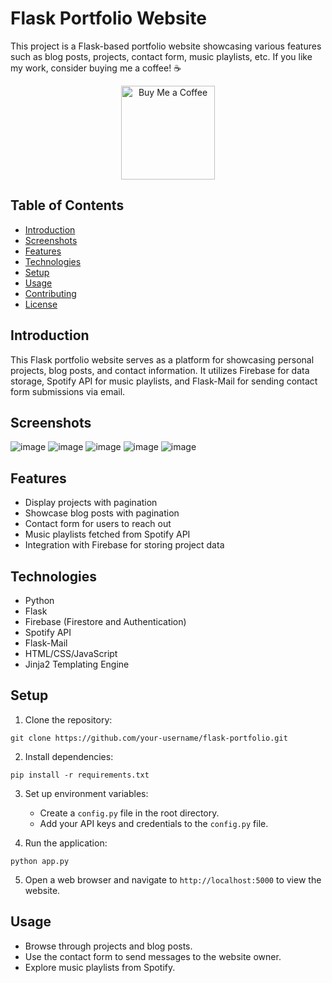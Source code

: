 # Flask Portfolio Website

This project is a Flask-based portfolio website showcasing various features such as blog posts, projects, contact form, music playlists, etc.
If you like my work, consider buying me a coffee! ☕️
<div align="center">
<a href="https://www.buymeacoffee.com/bogusdeck" target="_blank">
    <img src="https://cdn.buymeacoffee.com/buttons/v2/default-yellow.png" alt="Buy Me a Coffee" width="150" />
</a>
</div>


## Table of Contents

- [Introduction](#introduction)
- [Screenshots](#screenshots)
- [Features](#features)
- [Technologies](#technologies)
- [Setup](#setup)
- [Usage](#usage)
- [Contributing](#contributing)
- [License](#license)

## Introduction

This Flask portfolio website serves as a platform for showcasing personal projects, blog posts, and contact information. It utilizes Firebase for data storage, Spotify API for music playlists, and Flask-Mail for sending contact form submissions via email.

## Screenshots
![image](https://github.com/Prome-theus/flask-portfolio/assets/80052733/d479733d-1674-4913-af89-5dac2c7c3e8e)
![image](https://github.com/Prome-theus/flask-portfolio/assets/80052733/00937acc-952d-4dd7-b99a-fc22e53597f5)
![image](https://github.com/Prome-theus/flask-portfolio/assets/80052733/5346ed42-90f8-4379-9b4c-8493e72464fa)
![image](https://github.com/Prome-theus/flask-portfolio/assets/80052733/e76f8a1d-9f1c-438e-b5df-4a5e6367c0e2)
![image](https://github.com/Prome-theus/flask-portfolio/assets/80052733/4b18daa9-bb22-4b1a-800b-23a2611ad4c7)


## Features

- Display projects with pagination
- Showcase blog posts with pagination
- Contact form for users to reach out
- Music playlists fetched from Spotify API
- Integration with Firebase for storing project data

## Technologies

- Python
- Flask
- Firebase (Firestore and Authentication)
- Spotify API
- Flask-Mail
- HTML/CSS/JavaScript
- Jinja2 Templating Engine

## Setup

1. Clone the repository:

```
git clone https://github.com/your-username/flask-portfolio.git
```

2. Install dependencies:

```
pip install -r requirements.txt
```

3. Set up environment variables:
   
   - Create a `config.py` file in the root directory.
   - Add your API keys and credentials to the `config.py` file.

4. Run the application:

```
python app.py
```

5. Open a web browser and navigate to `http://localhost:5000` to view the website.

## Usage

- Browse through projects and blog posts.
- Use the contact form to send messages to the website owner.
- Explore music playlists from Spotify.


